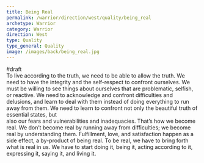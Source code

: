 ```yaml
---
title: Being Real
permalink: /warrior/direction/west/quality/being_real
archetype: Warrior
category: Warrior
direction: West
type: Quality
type_general: Quality
image: /images/back/being_real.jpg
---
```

#draft   
To live according to the truth, we need to be able to allow the truth. We need to have the integrity and the self-respect to confront ourselves. We must be willing to see things about ourselves that are problematic, selfish, or reactive. We need to acknowledge and confront difficulties and delusions, and learn to deal with them instead of doing everything to run away from them. We need to learn to confront not only the beautiful truth of essential states, but  
also our fears and vulnerabilities and inadequacies. That’s how we become real. We don’t become real by running away from difficulties; we become real by understanding them. Fulfillment, love, and satisfaction happen as a side effect, a by-product of being real. To be real, we have to bring forth what is real in us. We have to start doing it, being it, acting according to it, expressing it, saying it, and living it.
